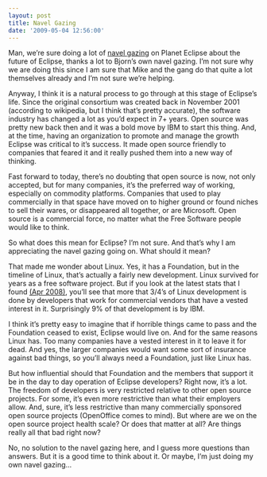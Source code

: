 ```yaml
---
layout: post
title: Navel Gazing
date: '2009-05-04 12:56:00'
---
```



Man, we’re sure doing a lot of [navel gazing](http://www.urbandictionary.com/define.php?term=navel+gazing) on Planet Eclipse about the future of Eclipse, thanks a lot to Bjorn’s own navel gazing. I’m not sure why we are doing this since I am sure that Mike and the gang do that quite a lot themselves already and I’m not sure we’re helping.

Anyway, I think it is a natural process to go through at this stage of Eclipse’s life. Since the original consortium was created back in November 2001 (according to wikipedia, but I think that’s pretty accurate), the software industry has changed a lot as you’d expect in 7+ years. Open source was pretty new back then and it was a bold move by IBM to start this thing. And, at the time, having an organization to promote and manage the growth Eclipse was critical to it’s success. It made open source friendly to companies that feared it and it really pushed them into a new way of thinking.

Fast forward to today, there’s no doubting that open source is now, not only accepted, but for many companies, it’s the preferred way of working, especially on commodity platforms. Companies that used to play commercially in that space have moved on to higher ground or found niches to sell their wares, or disappeared all together, or are Microsoft. Open source is a commercial force, no matter what the Free Software people would like to think.

So what does this mean for Eclipse? I’m not sure. And that’s why I am appreciating the navel gazing going on. What should it mean?

That made me wonder about Linux. Yes, it has a Foundation, but in the timeline of Linux, that’s actually a fairly new development. Linux survived for years as a free software project. But if you look at the latest stats that I found [(Apr 2008)](http://www.linuxfoundation.org/publications/linuxkerneldevelopment.php), you’ll see that more that 3/4’s of Linux development is done by developers that work for commercial vendors that have a vested interest in it. Surprisingly 9% of that development is by IBM.

I think it’s pretty easy to imagine that if horrible things came to pass and the Foundation ceased to exist, Eclipse would live on. And for the same reasons Linux has. Too many companies have a vested interest in it to leave it for dead. And yes, the larger companies would want some sort of insurance against bad things, so you’ll always need a Foundation, just like Linux has.

But how influential should that Foundation and the members that support it be in the day to day operation of Eclipse developers? Right now, it’s a lot. The freedom of developers is very restricted relative to other open source projects. For some, it’s even more restrictive than what their employers allow. And, sure, it’s less restrictive than many commercially sponsored open source projects (OpenOffice comes to mind). But where are we on the open source project health scale? Or does that matter at all? Are things really all that bad right now?

No, no solution to the navel gazing here, and I guess more questions than answers. But it is a good time to think about it. Or maybe, I’m just doing my own navel gazing…


